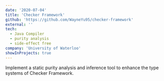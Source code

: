 ```yaml
---
date: '2020-07-04'
title: 'Checker Framework'
github: 'https://github.com/WayneYu95/checker-framework'
external: ''
tech:
  - Java Compiler
  - purity analysis
  - side-effect free
company: 'University of Waterloo'
showInProjects: true
---
```


Implement a static purity analysis and inference tool to enhance the type systems of Checker Framework.